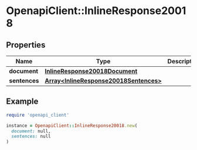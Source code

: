 # OpenapiClient::InlineResponse20018

## Properties

| Name | Type | Description | Notes |
| ---- | ---- | ----------- | ----- |
| **document** | [**InlineResponse20018Document**](InlineResponse20018Document.md) |  | [optional] |
| **sentences** | [**Array&lt;InlineResponse20018Sentences&gt;**](InlineResponse20018Sentences.md) |  | [optional] |

## Example

```ruby
require 'openapi_client'

instance = OpenapiClient::InlineResponse20018.new(
  document: null,
  sentences: null
)
```

